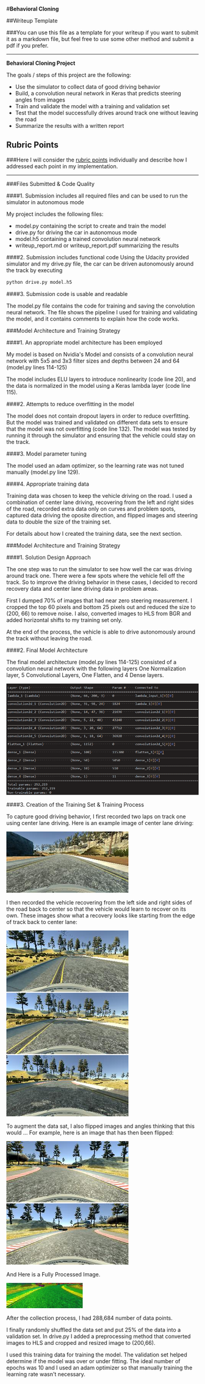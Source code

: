 #**Behavioral Cloning**

##Writeup Template

###You can use this file as a template for your writeup if you want to submit it as a markdown file, but feel free to use some other method and submit a pdf if you prefer.

---

**Behavioral Cloning Project**

The goals / steps of this project are the following:
* Use the simulator to collect data of good driving behavior
* Build, a convolution neural network in Keras that predicts steering angles from images
* Train and validate the model with a training and validation set
* Test that the model successfully drives around track one without leaving the road
* Summarize the results with a written report


[//]: # (Image References)

[image1]: ./Images/sum.png "Model Summary"
[image2]: ./Images/1.jpg "Grayscaling"
[image3]: ./Images/2.jpg "Recovery Image"
[image4]: ./Images/3.jpg "Recovery Image"
[image5]: ./Images/4.jpg "Recovery Image"
[image6]: ./Images/5.jpg "Normal Image"
[image7]: ./Images/6.jpg "Flipped Image"
[image8]: ./Images/7.jpg "Processed Image"


## Rubric Points
###Here I will consider the [rubric points](https://review.udacity.com/#!/rubrics/432/view) individually and describe how I addressed each point in my implementation.

---
###Files Submitted & Code Quality

####1. Submission includes all required files and can be used to run the simulator in autonomous mode

My project includes the following files:
* model.py containing the script to create and train the model
* drive.py for driving the car in autonomous mode
* model.h5 containing a trained convolution neural network
* writeup_report.md or writeup_report.pdf summarizing the results

####2. Submission includes functional code
Using the Udacity provided simulator and my drive.py file, the car can be driven autonomously around the track by executing
```sh
python drive.py model.h5
```

####3. Submission code is usable and readable

The model.py file contains the code for training and saving the convolution neural network. The file shows the pipeline I used for training and validating the model, and it contains comments to explain how the code works.

###Model Architecture and Training Strategy

####1. An appropriate model architecture has been employed

My model is based on Nvidia's Model and consists of a convolution neural network with 5x5 and 3x3 filter sizes and depths between 24 and 64 (model.py lines 114-125)

The model includes ELU layers to introduce nonlinearity (code line 20), and the data is normalized in the model using a Keras lambda layer (code line 115).

####2. Attempts to reduce overfitting in the model

The model does not contain dropout layers in order to reduce overfitting. But the model was trained and validated on different data sets to ensure that the model was not overfitting (code line 132). The model was tested by running it through the simulator and ensuring that the vehicle could stay on the track.

####3. Model parameter tuning

The model used an adam optimizer, so the learning rate was not tuned manually (model.py line 129).

####4. Appropriate training data

Training data was chosen to keep the vehicle driving on the road. I used a combination of center lane driving, recovering from the left and right sides of the road, recorded extra data only on curves and problem spots, captured data driving the oposite direction, and flipped images and steering data to double the size of the training set.

For details about how I created the training data, see the next section.

###Model Architecture and Training Strategy

####1. Solution Design Approach

The one step was to run the simulator to see how well the car was driving around track one. There were a few spots where the vehicle fell off the track. So to improve the driving behavior in these cases, I decided to record recovery data and center lane driving data in problem areas.

First I dumped 70% of images that had near zero steering measurement. I cropped the top 60 pixels and bottom 25 pixels out and reduced the size to (200, 66) to remove noise. I also, converted images to HLS from BGR and added horizontal shifts to my training set only.

At the end of the process, the vehicle is able to drive autonomously around the track without leaving the road.

####2. Final Model Architecture

The final model architecture (model.py lines 114-125) consisted of a convolution neural network with the following layers One Normalization layer, 5 Convolutional Layers, One Flatten, and 4 Dense layers.



![alt text][image1]




####3. Creation of the Training Set & Training Process

To capture good driving behavior, I first recorded two laps on track one using center lane driving. Here is an example image of center lane driving:

![alt text][image2]

I then recorded the vehicle recovering from the left side and right sides of the road back to center so that the vehicle would learn to recover on its own. These images show what a recovery looks like starting from the edge of track back to center lane:

![alt text][image3]
![alt text][image4]
![alt text][image5]


To augment the data sat, I also flipped images and angles thinking that this would ... For example, here is an image that has then been flipped:

![alt text][image6]
![alt text][image7]

And Here is a Fully Processed Image.

![alt text][image8]

After the collection process, I had 288,684 number of data points.


I finally randomly shuffled the data set and put 25% of the data into a validation set. In drive.py I added a preprocessing method that converted images to HLS and cropped and resized image to (200,66).

I used this training data for training the model. The validation set helped determine if the model was over or under fitting. The ideal number of epochs was 10 and I used an adam optimizer so that manually training the learning rate wasn't necessary.
